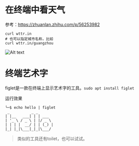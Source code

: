 
# 在终端中看天气

参考：<https://zhuanlan.zhihu.com/p/56253982>

```shell
curl wttr.in
# 也可以指定城市名称，比如
curl wttr.in/guangzhou
```

![Alt text](https://pic3.zhimg.com/80/v2-bfc805870dcb9adbdfd1861f7022c97a_720w.webp)

# 终端艺术字

figlet是一款在终端上显示艺术字的工具。`sudo apt install figlet`

运行效果

```shell
╰─$ echo hello | figlet
 _          _ _       
| |__   ___| | | ___  
| '_ \ / _ \ | |/ _ \ 
| | | |  __/ | | (_) |
|_| |_|\___|_|_|\___/ 
```

> 类似的工具还有toilet，也可以试试。
